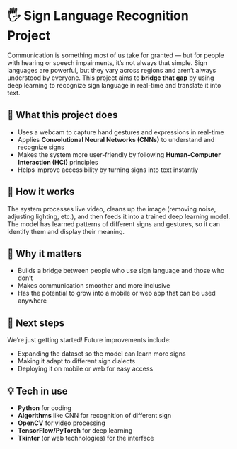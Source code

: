 # 🖐️ Sign Language Recognition Project

Communication is something most of us take for granted — but for people with hearing or speech impairments, it’s not always that simple. Sign languages are powerful, but they vary across regions and aren’t always understood by everyone. This project aims to **bridge that gap** by using deep learning to recognize sign language in real-time and translate it into text.

## 🌟 What this project does

* Uses a webcam to capture hand gestures and expressions in real-time
* Applies **Convolutional Neural Networks (CNNs)** to understand and recognize signs
* Makes the system more user-friendly by following **Human-Computer Interaction (HCI)** principles
* Helps improve accessibility by turning signs into text instantly

## 🔧 How it works

The system processes live video, cleans up the image (removing noise, adjusting lighting, etc.), and then feeds it into a trained deep learning model. The model has learned patterns of different signs and gestures, so it can identify them and display their meaning.

## 🚀 Why it matters

* Builds a bridge between people who use sign language and those who don’t
* Makes communication smoother and more inclusive
* Has the potential to grow into a mobile or web app that can be used anywhere

## 📌 Next steps

We’re just getting started! Future improvements include:

* Expanding the dataset so the model can learn more signs
* Making it adapt to different sign dialects
* Deploying it on mobile or web for easy access

## 💡 Tech in use

* **Python** for coding
* **Algorithms** like CNN for recognition of different sign
* **OpenCV** for video processing
* **TensorFlow/PyTorch** for deep learning
* **Tkinter** (or web technologies) for the interface

